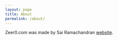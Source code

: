 ```yaml
---
layout: page
title: About
permalink: /about/
---
```


Zeer0.com was made by Sai Ramachandran [website](https://ramachandr.in/).